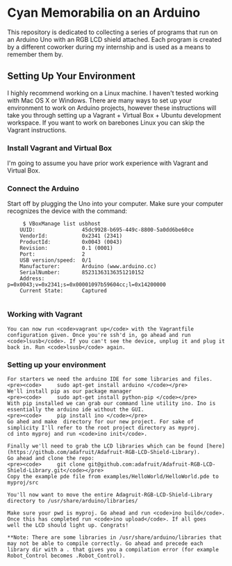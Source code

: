 Cyan Memorabilia on an Arduino
==========================

This repository is dedicated to collecting a series of programs that run on an Arduino Uno with an RGB LCD shield
attached. Each program is created by a different coworker during my internship and is used as a means to remember them by.


Setting Up Your Environment
---------------
I highly recommend working on a Linux machine. I haven't tested working with Mac OS X or Windows. There are many ways to set up your 
environment to work on Arduino projects, however these instructions will take you through setting up a Vagrant + Virtual Box + Ubuntu development
workspace. If you want to work on barebones Linux you can skip the Vagrant instructions. 

### Install Vagrant and Virtual Box
I'm going to assume you have prior work experience with Vagrant and Virtual Box.

### Connect the Arduino

Start off by plugging the Uno into your computer. Make sure your computer recognizes the device with the command:
<pre><code>     $ VBoxManage list usbhost
    UUID:               45dc9928-b695-449c-8800-5a0dd6be60ce
    VendorId:           0x2341 (2341)
    ProductId:          0x0043 (0043)
    Revision:           0.1 (0001)
    Port:               2
    USB version/speed:  0/1
    Manufacturer:       Arduino (www.arduino.cc)
    SerialNumber:       85231363136351210152
    Address:            p=0x0043;v=0x2341;s=0x00001097b59604cc;l=0x14200000
    Current State:      Captured
    </code></pre>

### Working with Vagrant
    You can now run <code>vagrant up</code> with the Vagrantfile configuration given. Once you're ssh'd in, go ahead and run
    <code>lsusb</code>. If you can't see the device, unplug it and plug it back in. Run <code>lsusb</code> again.

### Setting up your environment
    For starters we need the arduino IDE for some libraries and files.
    <pre><code>     sudo apt-get install arduino </code></pre>
    We'll install pip as our package manager
    <pre><code>     sudo apt-get install python-pip </code></pre>
    With pip installed we can grab our command line utility ino. Ino is essentially the arduino ide without the GUI.
    <pre><code>     pip install ino </code></pre>
    Go ahed and make  directory for our new project. For sake of simplicity I'll refer to the root project directory as myproj.
    cd into myproj and run <code>ino init</code>.

    Finally we'll need to grab the LCD libraries which can be found [here](https://github.com/adafruit/Adafruit-RGB-LCD-Shield-Library).
    Go ahead and clone the repo:
    <pre><code>     git clone git@github.com:adafruit/Adafruit-RGB-LCD-Shield-Library.git</code></pre>
    Copy the example pde file from examples/HelloWorld/HelloWorld.pde to myproj/src

    You'll now want to move the entire Adagruit-RGB-LCD-Shield-Library directory to /usr/share/arduino/libraries/

    Make sure your pwd is myproj. Go ahead and run <code>ino build</code>. Once this has completed run <code>ino upload</code>. If all goes
    well the LCD should light up. Congrats!

    **Note: There are some libraries in /usr/share/arduino/libraries that may not be able to compile correctly. Go ahead and precede each library dir with a . that gives you a compilation error (for example Robot_Control becomes .Robot_Control).
